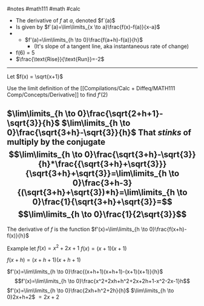 #notes #math111 #math #calc


- The derivative of $f$ at $a$, denoted $f`(a)$ 
- Is given by $f`(a)=\lim\limits_{x \to a}\frac{f(x)-f(a)}{x-a}$  
- - $f'(a)=\lim\limits_{h \to 0}\frac{f(a+h)-f(a)}{h}$
	- (It's slope of a tangent line, aka instantaneous rate of change)
- f(6) = 5
- $\frac{\text{Rise}}{\text{Run}}=-2$
---
Let $f(x) = \sqrt{x+1}$

Use the limit definition of the [[Compilations/Calc + Diffeq/MATH111 Comp/Concepts/Derivative]] to find $f'(2)$

$\lim\limits_{h \to 0}\frac{\sqrt{2+h+1}-\sqrt{3}}{h}$
$\lim\limits_{h \to 0}\frac{\sqrt{3+h}-\sqrt{3}}{h}$
That *stinks* of multiply by the conjugate
$$\lim\limits_{h \to 0}\frac{\sqrt{3+h}-\sqrt{3}}{h}*\frac{{\sqrt{3+h}+\sqrt{3}}}{\sqrt{3+h}+\sqrt{3}}=\lim\limits_{h \to 0}\frac{3+h-3}{(\sqrt{3+h}+\sqrt{3})*h}=\lim\limits_{h \to 0}\frac{1}{\sqrt{3+h}+\sqrt{3}}=$$
$$\lim\limits_{h \to 0}\frac{1}{2\sqrt{3}}$$
---
The derivative of $f$ is the function $f'(x)=\lim\limits_{h \to 0}\frac{f(x+h)-f(x)}{h}$

Example
let $f(x)=x^{2}+2x+1$
$f(x)=(x+1)(x+1)$

$f(x+h)=(x+h+1)(x+h+1)$

$f'(x)=\lim\limits_{h \to 0}\frac{(x+h+1)(x+h+1)-(x+1)(x+1)}{h}$
$$f'(x)=\lim\limits_{h \to 0}\frac{x^2+2xh+h^2+2x+2h+1-x^2-2x-1}h$$
$f'(x)=\lim\limits_{h \to 0}\frac{2xh+h^2+2h}{h}$
$\lim\limits_{h \to 0}2x+h+2$
$=2x+2$
